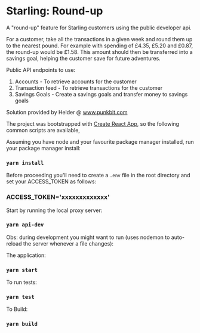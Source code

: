 
Starling: Round-up
==================

A "round-up" feature for Starling customers using the public developer api.

For a customer, take all the transactions in a given week and round them up to the
nearest pound. For example with spending of £4.35, £5.20 and £0.87, the round-up
would be £1.58. This amount should then be transferred into a savings goal, helping the
customer save for future adventures.

Public API endpoints to use:
1. Accounts - To retrieve accounts for the customer
2. Transaction feed - To retrieve transactions for the customer
3. Savings Goals - Create a savings goals and transfer money to savings goals

Solution provided by Helder @ www.punkbit.com

The project was bootstrapped with [Create React App](https://github.com/facebook/create-react-app), so
the following common scripts are available,

Assuming you have node and your favourite package manager installed, run your package manager install:

### `yarn install`

Before proceeding you'll need to create a `.env` file in the root directory and set your ACCESS_TOKEN
as follows:

### ACCESS_TOKEN='xxxxxxxxxxxxx'

Start by running the local proxy server:

### `yarn api-dev`

Obs: during development you might want to run (uses nodemon to auto-reload the server whenever a file changes):

The application:

### `yarn start`

To run tests:

### `yarn test`

To Build:

### `yarn build`

